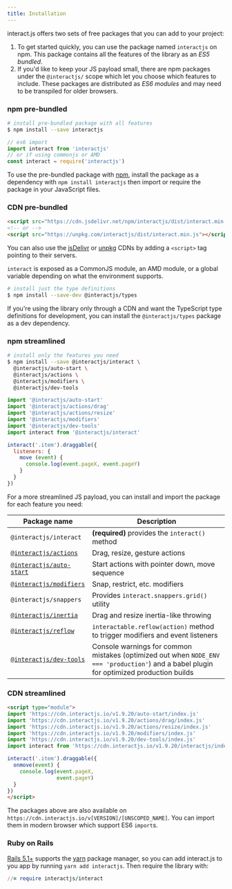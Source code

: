```yaml
---
title: Installation
---
```


interact.js offers two sets of free packages that you can add to your project:

 1. To get started quickly, you can use the package named `interactjs` on npm.
    This package contains all the features of the library as an *ES5 bundled*.
 2. If you'd like to keep your JS payload small, there are npm packages under
    the `@interactjs/` scope which let you choose which features to include.
    These packages are distributed as *ES6 modules* and may need to be
    transpiled for older browsers.

### npm pre-bundled

```sh
# install pre-bundled package with all features
$ npm install --save interactjs
```

```js
// es6 import
import interact from 'interactjs'
// or if using commonjs or AMD
const interact = require('interactjs')
```

To use the pre-bundled package with [npm](https://docs.npmjs.com/about-npm/),
install the package as a dependency with `npm install interactjs` then import or
require the package in your JavaScript files.

### CDN pre-bundled

```html
<script src="https://cdn.jsdelivr.net/npm/interactjs/dist/interact.min.js"></script>
<!-- or -->
<script src="https://unpkg.com/interactjs/dist/interact.min.js"></script>
```

You can also use the [jsDelivr](https://www.jsdelivr.com/package/npm/interactjs)
or [unpkg](https://unpkg.com/interactjs) CDNs by adding a `<script>` tag
pointing to their servers.

`interact` is exposed as a CommonJS module, an AMD module, or a global variable
depending on what the environment supports.

```sh
# install just the type definitions
$ npm install --save-dev @interactjs/types
```

If you're using the library only through a CDN and want the TypeScript type
definitions for development, you can install the `@interactjs/types` package as
a dev dependency.

### npm streamlined

```sh
# install only the features you need
$ npm install --save @interactjs/interact \
  @interactjs/auto-start \
  @interactjs/actions \
  @interactjs/modifiers \
  @interactjs/dev-tools
```

```js
import '@interactjs/auto-start'
import '@interactjs/actions/drag'
import '@interactjs/actions/resize'
import '@interactjs/modifiers'
import '@interactjs/dev-tools'
import interact from '@interactjs/interact'

interact('.item').draggable({
  listeners: {
    move (event) {
      console.log(event.pageX, event.pageY)
    }
  }
})
```

For a more streamlined JS payload, you can install and import the package for
each feature you need:

| Package name                            | Description                                            |
| --------------------------------------- | ------------------------------------------------------ |
| `@interactjs/interact`                  |**(required)** provides the `interact()` method         |
| [`@interactjs/actions`](action-options) | Drag, resize, gesture actions                          |
| [`@interactjs/auto-start`](auto-start)  | Start actions with pointer down, move sequence         |
| [`@interactjs/modifiers`](modifiers)    | Snap, restrict, etc. modifiers                         |
| `@interactjs/snappers`                  | Provides `interact.snappers.grid()` utility            |
| [`@interactjs/inertia`](inertia)        | Drag and resize inertia-like throwing                  |
| [`@interactjs/reflow`](reflow)          | `interactable.reflow(action)` method to trigger modifiers and event listeners |
| [`@interactjs/dev-tools`](tooling#interactjsdev-tools) | Console warnings for common mistakes (optimized out when `NODE_ENV === 'production'`) and a babel plugin for optimized production builds |

### CDN streamlined

```html
<script type="module">
import 'https://cdn.interactjs.io/v1.9.20/auto-start/index.js'
import 'https://cdn.interactjs.io/v1.9.20/actions/drag/index.js'
import 'https://cdn.interactjs.io/v1.9.20/actions/resize/index.js'
import 'https://cdn.interactjs.io/v1.9.20/modifiers/index.js'
import 'https://cdn.interactjs.io/v1.9.20/dev-tools/index.js'
import interact from 'https://cdn.interactjs.io/v1.9.20/interactjs/index.js'

interact('.item').draggable({
  onmove(event) {
    console.log(event.pageX,
                event.pageY)
  }
})
</script>
```

The packages above are also available on
`https://cdn.interactjs.io/v[VERSION]/[UNSCOPED_NAME]`. You can import them in
modern browser which support ES6 `import`s.

### Ruby on Rails

[Rails 5.1+](https://rubyonrails.org/) supports the [yarn](http://yarnpkg.com/)
package manager, so you can add interact.js to you app by running `yarn add
interactjs`. Then require the library with:

```rb
//= require interactjs/interact
```
